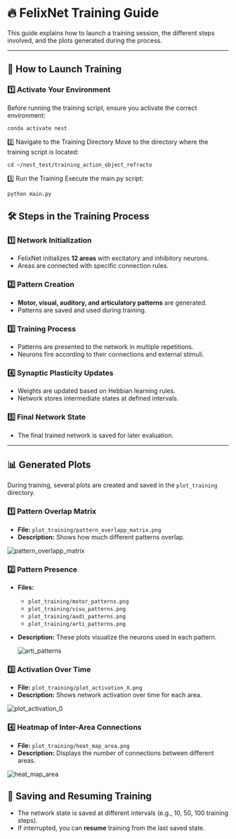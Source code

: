# 🔥 FelixNet Training Guide

This guide explains how to launch a training session, the different steps involved, and the plots generated during the process.

---

## 🚀 How to Launch Training

### **1️⃣ Activate Your Environment**
Before running the training script, ensure you activate the correct environment:

```
conda activate nest
```

2️⃣ Navigate to the Training Directory
Move to the directory where the training script is located:

```
cd ~/nest_test/training_action_object_refracto

```

3️⃣ Run the Training
Execute the main.py script:

```
python main.py

```

## 🛠 Steps in the Training Process

### **1️⃣ Network Initialization**
- FelixNet initializes **12 areas** with excitatory and inhibitory neurons.
- Areas are connected with specific connection rules.

### **2️⃣ Pattern Creation**
- **Motor, visual, auditory, and articulatory patterns** are generated.
- Patterns are saved and used during training.

### **3️⃣ Training Process**
- Patterns are presented to the network in multiple repetitions.
- Neurons fire according to their connections and external stimuli.

### **4️⃣ Synaptic Plasticity Updates**
- Weights are updated based on Hebbian learning rules.
- Network stores intermediate states at defined intervals.

### **5️⃣ Final Network State**
- The final trained network is saved for later evaluation.

---

## 📊 Generated Plots

During training, several plots are created and saved in the `plot_training` directory.

### **1️⃣ Pattern Overlap Matrix**
- **File:** `plot_training/pattern_overlapp_matrix.png`
- **Description:** Shows how much different patterns overlap.

![pattern_overlapp_matrix](https://github.com/user-attachments/assets/249f5e6d-654e-4678-953c-f38e8dfb0bd0)

### **2️⃣ Pattern Presence**
- **Files:**
  - `plot_training/motor_patterns.png`
  - `plot_training/visu_patterns.png`
  - `plot_training/audi_patterns.png`
  - `plot_training/arti_patterns.png`
- **Description:** These plots visualize the neurons used in each pattern.

  ![arti_patterns](https://github.com/user-attachments/assets/33fd3c07-e795-442f-8c5a-71bc7f97958b)


### **3️⃣ Activation Over Time**
- **File:** `plot_training/plot_activation_X.png`
- **Description:** Shows network activation over time for each area.

![plot_activation_0](https://github.com/user-attachments/assets/7070d99b-ee27-4485-81a7-6e6fc51323c2)



### **4️⃣ Heatmap of Inter-Area Connections**
- **File:** `plot_training/heat_map_area.png`
- **Description:** Displays the number of connections between different areas.

![heat_map_area](https://github.com/user-attachments/assets/0a9c706e-aef7-439c-8b41-7386652a091f)



## 💾 Saving and Resuming Training
- The network state is saved at different intervals (e.g., 10, 50, 100 training steps).
- If interrupted, you can **resume** training from the last saved state.



